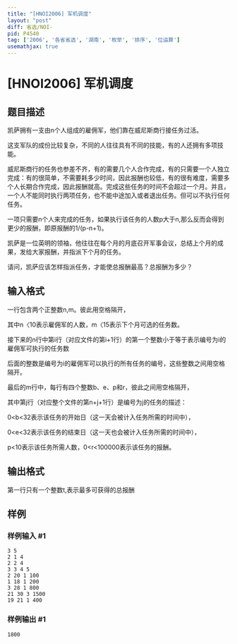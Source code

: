 ```yaml
---
title: "[HNOI2006] 军机调度"
layout: "post"
diff: 省选/NOI-
pid: P4540
tag: ['2006', '各省省选', '湖南', '枚举', '排序', '位运算']
usemathjax: true
---
```


# [HNOI2006] 军机调度
## 题目描述

凯萨拥有一支由n个人组成的雇佣军，他们靠在威尼斯商行接任务过活。

这支军队的成份比较复杂，不同的人往往具有不同的技能，有的人还拥有多项技能。

威尼斯商行的任务也参差不齐，有的需要几个人合作完成，有的只需要一个人独立完成：有的很简单，不需要耗多少时间，因此报酬也较低，有的很有难度，需要多个人长期合作完成，因此报酬就高。完成这些任务的时间不会超过一个月。并且，一个人不能同时执行两项任务，也不能中途加入或者退出任务。但可以不执行任何任务。

一项只需要n个人来完成的任务，如果执行该任务的人数p大于n,那么反而会得到更少的报酬，即原报酬的1/(p-n+1)。

凯萨是一位英明的领袖，他往往在每个月的月底召开军事会议，总结上个月的成果，发给大家报酬，并指派下个月的任务。

请问，凯萨应该怎样指派任务，才能使总报酬最高？总报酬为多少？
## 输入格式

一行包含两个正整数n,m。彼此用空格隔开，

其中n〈10表示雇佣军的人数，m〈15表示下个月可选的任务数。

接下来的n行中第i行（对应文件的第i+1行）的第一个整数小于等于表示编号为i的雇佣军可执行的任务数

后面的整数是编号为i的雇佣军可以执行的所有任务的编号，这些整数之间用空格隔开。

最后的m行中，每行有四个整数b、e、p和r，彼此之间用空格隔开，

其中第j行（对应整个文件的第n+j+1行）是编号为j的任务的描述：

0<b<32表示该任务的开始日（这一天会被计入任务所需的时间中），

0<e<32表示该任务的结束日（这一天也会被计入任务所需的时间中），

p<10表示该任务所需人数，0<r<100000表示该任务的报酬。
## 输出格式

第一行只有一个整数t,表示最多可获得的总报酬
## 样例

### 样例输入 #1
```
3 5
2 1 4
2 2 4
3 3 4 5
2 20 1 100 
1 18 1 200 
3 28 1 800 
21 30 3 1500 
19 21 1 400 
```
### 样例输出 #1
```
1800
```
